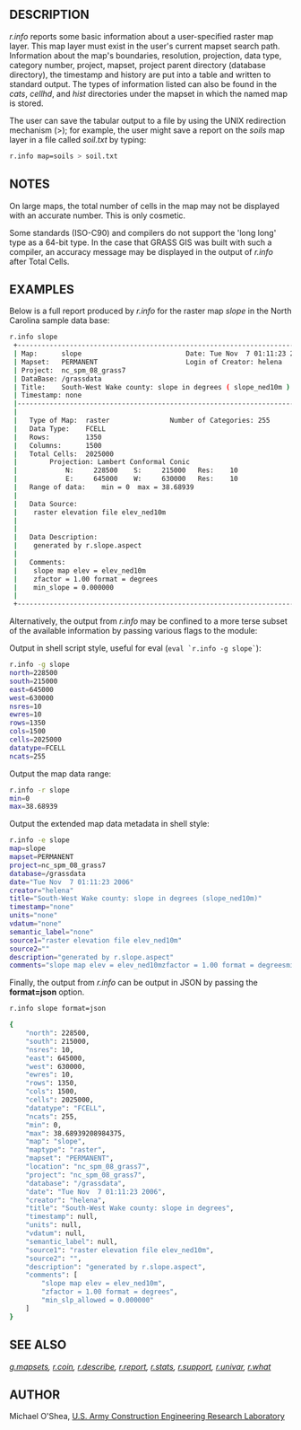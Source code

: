 ## DESCRIPTION

*r.info* reports some basic information about a user-specified raster
map layer. This map layer must exist in the user's current mapset search
path. Information about the map's boundaries, resolution, projection,
data type, category number, project, mapset, project parent directory
(database directory), the timestamp and history are put into a table and
written to standard output. The types of information listed can also be
found in the *cats*, *cellhd*, and *hist* directories under the mapset
in which the named map is stored.

The user can save the tabular output to a file by using the UNIX
redirection mechanism (\>); for example, the user might save a report on
the *soils* map layer in a file called *soil.txt* by typing:

```sh
r.info map=soils > soil.txt
```

## NOTES

On large maps, the total number of cells in the map may not be displayed
with an accurate number. This is only cosmetic.

Some standards (ISO-C90) and compilers do not support the 'long long'
type as a 64-bit type. In the case that GRASS GIS was built with such a
compiler, an accuracy message may be displayed in the output of *r.info*
after Total Cells.

## EXAMPLES

Below is a full report produced by *r.info* for the raster map *slope*
in the North Carolina sample data base:

```sh
r.info slope
 +----------------------------------------------------------------------------+
 | Map:      slope                          Date: Tue Nov  7 01:11:23 2006    |
 | Mapset:   PERMANENT                      Login of Creator: helena          |
 | Project:  nc_spm_08_grass7                                                 |
 | DataBase: /grassdata                                                       |
 | Title:    South-West Wake county: slope in degrees ( slope_ned10m )        |
 | Timestamp: none                                                            |
 |----------------------------------------------------------------------------|
 |                                                                            |
 |   Type of Map:  raster               Number of Categories: 255             |
 |   Data Type:    FCELL                                                      |
 |   Rows:         1350                                                       |
 |   Columns:      1500                                                       |
 |   Total Cells:  2025000                                                    |
 |        Projection: Lambert Conformal Conic                                 |
 |            N:     228500    S:     215000   Res:    10                     |
 |            E:     645000    W:     630000   Res:    10                     |
 |   Range of data:    min = 0  max = 38.68939                                |
 |                                                                            |
 |   Data Source:                                                             |
 |    raster elevation file elev_ned10m                                       |
 |                                                                            |
 |                                                                            |
 |   Data Description:                                                        |
 |    generated by r.slope.aspect                                             |
 |                                                                            |
 |   Comments:                                                                |
 |    slope map elev = elev_ned10m                                            |
 |    zfactor = 1.00 format = degrees                                         |
 |    min_slope = 0.000000                                                    |
 |                                                                            |
 +----------------------------------------------------------------------------+
```

Alternatively, the output from *r.info* may be confined to a more terse
subset of the available information by passing various flags to the
module:

Output in shell script style, useful for eval
(`` eval `r.info -g slope` ``):

```sh
r.info -g slope
north=228500
south=215000
east=645000
west=630000
nsres=10
ewres=10
rows=1350
cols=1500
cells=2025000
datatype=FCELL
ncats=255
```

Output the map data range:

```sh
r.info -r slope
min=0
max=38.68939
```

Output the extended map data metadata in shell style:

```sh
r.info -e slope
map=slope
mapset=PERMANENT
project=nc_spm_08_grass7
database=/grassdata
date="Tue Nov  7 01:11:23 2006"
creator="helena"
title="South-West Wake county: slope in degrees (slope_ned10m)"
timestamp="none"
units="none"
vdatum="none"
semantic_label="none"
source1="raster elevation file elev_ned10m"
source2=""
description="generated by r.slope.aspect"
comments="slope map elev = elev_ned10mzfactor = 1.00 format = degreesmin_slp_allowed = 0.000000"
```

Finally, the output from *r.info* can be output in JSON by passing the
**format=json** option.

```sh
r.info slope format=json
```
```sh
{
    "north": 228500,
    "south": 215000,
    "nsres": 10,
    "east": 645000,
    "west": 630000,
    "ewres": 10,
    "rows": 1350,
    "cols": 1500,
    "cells": 2025000,
    "datatype": "FCELL",
    "ncats": 255,
    "min": 0,
    "max": 38.68939208984375,
    "map": "slope",
    "maptype": "raster",
    "mapset": "PERMANENT",
    "location": "nc_spm_08_grass7",
    "project": "nc_spm_08_grass7",
    "database": "/grassdata",
    "date": "Tue Nov  7 01:11:23 2006",
    "creator": "helena",
    "title": "South-West Wake county: slope in degrees",
    "timestamp": null,
    "units": null,
    "vdatum": null,
    "semantic_label": null,
    "source1": "raster elevation file elev_ned10m",
    "source2": "",
    "description": "generated by r.slope.aspect",
    "comments": [
        "slope map elev = elev_ned10m",
        "zfactor = 1.00 format = degrees",
        "min_slp_allowed = 0.000000"
    ]
}
```

## SEE ALSO

*[g.mapsets](g.mapsets.md), [r.coin](r.coin.md),
[r.describe](r.describe.md), [r.report](r.report.md),
[r.stats](r.stats.md), [r.support](r.support.md),
[r.univar](r.univar.md), [r.what](r.what.md)*

## AUTHOR

Michael O'Shea, [U.S. Army Construction Engineering Research
Laboratory](http://www.cecer.army.mil/)
